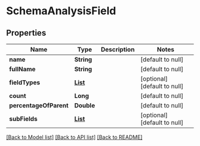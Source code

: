 # SchemaAnalysisField
## Properties

Name | Type | Description | Notes
------------ | ------------- | ------------- | -------------
**name** | **String** |  | [default to null]
**fullName** | **String** |  | [default to null]
**fieldTypes** | [**List**](SchemaAnalysisFieldType.md) |  | [optional] [default to null]
**count** | **Long** |  | [default to null]
**percentageOfParent** | **Double** |  | [default to null]
**subFields** | [**List**](SchemaAnalysisField.md) |  | [optional] [default to null]

[[Back to Model list]](../README.md#documentation-for-models) [[Back to API list]](../README.md#documentation-for-api-endpoints) [[Back to README]](../README.md)

